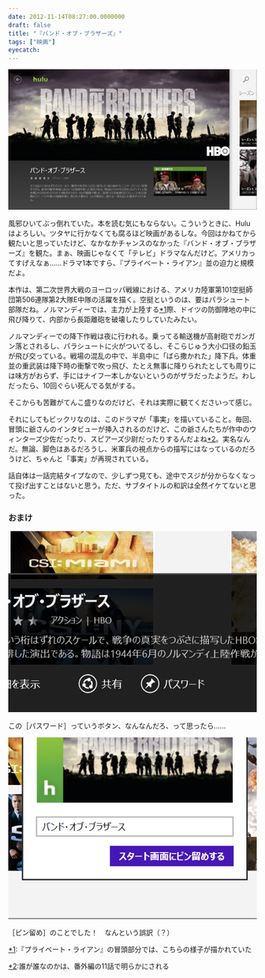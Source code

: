 ```yaml
---
date: 2012-11-14T08:27:00.0000000
draft: false
title: "『バンド・オブ・ブラザーズ』"
tags: ["映画"]
eyecatch: 
---
```

<p><img src="20121114074634.png" alt="f:id:daruyanagi:20121114074634p:plain" title="f:id:daruyanagi:20121114074634p:plain" class="hatena-fotolife"></p><p>風邪ひいてぶっ倒れていた。本を読む気にもならない。こういうときに、Hulu はよろしい。ツタヤに行かなくても腐るほど映画があるしな。今回はかねてから観たいと思っていたけど、なかなかチャンスのなかった『バンド・オブ・ブラザーズ』を観た。まぁ、映画じゃなくて「テレビ」ドラマなんだけど。アメリカってすげえなぁ……ドラマ1本ですら、『プライベート・ライアン』並の迫力と規模だよ。</p><p>本作は、第二次世界大戦のヨーロッパ戦線における、アメリカ陸軍第101空挺師団第506連隊第2大隊E中隊の活躍を描く。空挺というのは、要はパラシュート部隊だね。ノルマンディーでは、主力が上陸する<a href="#f1" name="fn1" title="『プライベート・ライアン』の冒頭部分では、こちらの様子が描かれていた">*1</a>際、ドイツの防御陣地の中に飛び降りて、内部から長距離砲を破壊したりしていたみたい。</p><p>ノルマンディーでの降下作戦は夜に行われる。乗ってる輸送機が高射砲でガンガン落とされるし、パラシュートに火がついてるし、そこらじゅう大小口径の鉛玉が飛び交っている。戦場の混乱の中で、半島中に「ばら撒かれた」降下兵。体重並の重武装は降下時の衝撃で吹っ飛び、たとえ無事に降りられたとしても周りには味方がおらず、手にはナイフ一本しかないというのがザラだったようだ。わしだったら、10回ぐらい死んでる気がする。</p><p>そこからも苦難がてんこ盛りなのだけど、それは実際に観てくださいって感じ。</p><p>それにしてもビックリなのは、このドラマが「事実」を描いていること。毎回、冒頭に爺さんのインタビューが挿入されるのだけど、この爺さんたちが作中のウィンターズ少佐だったり、スピアーズ少尉だったりするんだよね<a href="#f2" name="fn2" title="誰が誰なのかは、番外編の11話で明らかにされる">*2</a>。実名なんだ。無論、脚色はあるだろうし、米軍兵の視点からの描写にはなっているのだろうけど、ちゃんと「事実」が再現されている。</p><p>話自体は一話完結タイプなので、少しずつ見ても、途中でスジが分からなくなって投げ出すことはないと思う。ただ、サブタイトルの和訳は全然イケてないと思った。</p>

<div class="section">
<h3>おまけ</h3>
<p><img src="20121114082236.png" alt="f:id:daruyanagi:20121114082236p:plain" title="f:id:daruyanagi:20121114082236p:plain" class="hatena-fotolife"></p><p>この［パスワード］っていうボタン、なんなんだろ、って思ったら……</p><p><img src="20121114082442.png" alt="f:id:daruyanagi:20121114082442p:plain" title="f:id:daruyanagi:20121114082442p:plain" class="hatena-fotolife"></p><p>［ピン留め］のことでした！　なんという誤訳（？）</p>

</div><div class="footnote">
<p class="footnote"><a href="#fn1" name="f1" class="footnote-number">*1</a><span class="footnote-delimiter">:</span><span class="footnote-text">『プライベート・ライアン』の冒頭部分では、こちらの様子が描かれていた</span></p>
<p class="footnote"><a href="#fn2" name="f2" class="footnote-number">*2</a><span class="footnote-delimiter">:</span><span class="footnote-text">誰が誰なのかは、番外編の11話で明らかにされる</span></p>
</div>